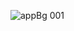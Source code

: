 ![appBg 001](https://user-images.githubusercontent.com/66847668/121212151-249b4980-c88e-11eb-856b-e5b1a92166c1.png)
